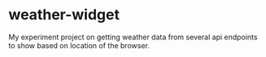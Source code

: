 weather-widget
==============

My experiment project on getting weather data from several api endpoints to show based on location of the browser.
